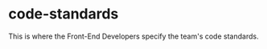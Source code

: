 code-standards
==============

This is where the Front-End Developers specify the team's code standards.
